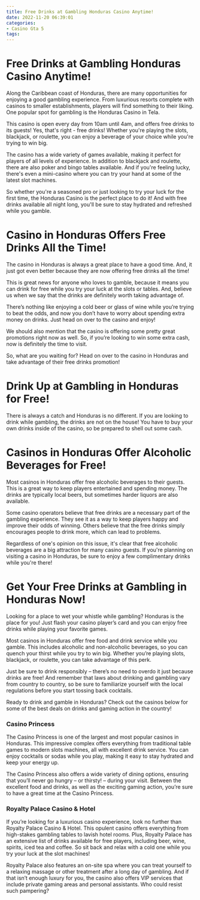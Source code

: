 ```yaml
---
title: Free Drinks at Gambling Honduras Casino Anytime!
date: 2022-11-20 06:39:01
categories:
- Casino Gta 5
tags:
---
```



#  Free Drinks at Gambling Honduras Casino Anytime!

Along the Caribbean coast of Honduras, there are many opportunities for enjoying a good gambling experience. From luxurious resorts complete with casinos to smaller establishments, players will find something to their liking. One popular spot for gambling is the Honduras Casino in Tela.

This casino is open every day from 10am until 4am, and offers free drinks to its guests! Yes, that's right - free drinks! Whether you're playing the slots, blackjack, or roulette, you can enjoy a beverage of your choice while you're trying to win big.

The casino has a wide variety of games available, making it perfect for players of all levels of experience. In addition to blackjack and roulette, there are also poker and bingo tables available. And if you're feeling lucky, there's even a mini-casino where you can try your hand at some of the latest slot machines.

So whether you're a seasoned pro or just looking to try your luck for the first time, the Honduras Casino is the perfect place to do it! And with free drinks available all night long, you'll be sure to stay hydrated and refreshed while you gamble.

#  Casino in Honduras Offers Free Drinks All the Time!

The casino in Honduras is always a great place to have a good time. And, it just got even better because they are now offering free drinks all the time!

This is great news for anyone who loves to gamble, because it means you can drink for free while you try your luck at the slots or tables. And, believe us when we say that the drinks are definitely worth taking advantage of.

There’s nothing like enjoying a cold beer or glass of wine while you’re trying to beat the odds, and now you don’t have to worry about spending extra money on drinks. Just head on over to the casino and enjoy!

We should also mention that the casino is offering some pretty great promotions right now as well. So, if you’re looking to win some extra cash, now is definitely the time to visit.

So, what are you waiting for? Head on over to the casino in Honduras and take advantage of their free drinks promotion!

#  Drink Up at Gambling in Honduras for Free!

There is always a catch and Honduras is no different. If you are looking to drink while gambling, the drinks are not on the house! You have to buy your own drinks inside of the casino, so be prepared to shell out some cash.

#  Casinos in Honduras Offer Alcoholic Beverages for Free!

Most casinos in Honduras offer free alcoholic beverages to their guests. This is a great way to keep players entertained and spending money. The drinks are typically local beers, but sometimes harder liquors are also available.

Some casino operators believe that free drinks are a necessary part of the gambling experience. They see it as a way to keep players happy and improve their odds of winning. Others believe that the free drinks simply encourages people to drink more, which can lead to problems.

Regardless of one's opinion on this issue, it's clear that free alcoholic beverages are a big attraction for many casino guests. If you're planning on visiting a casino in Honduras, be sure to enjoy a few complimentary drinks while you're there!

#  Get Your Free Drinks at Gambling in Honduras Now!

Looking for a place to wet your whistle while gambling? Honduras is the place for you! Just flash your casino player’s card and you can enjoy free drinks while playing your favorite games.

Most casinos in Honduras offer free food and drink service while you gamble. This includes alcoholic and non-alcoholic beverages, so you can quench your thirst while you try to win big. Whether you’re playing slots, blackjack, or roulette, you can take advantage of this perk.

Just be sure to drink responsibly – there’s no need to overdo it just because drinks are free! And remember that laws about drinking and gambling vary from country to country, so be sure to familiarize yourself with the local regulations before you start tossing back cocktails.

Ready to drink and gamble in Honduras? Check out the casinos below for some of the best deals on drinks and gaming action in the country!

### Casino Princess
The Casino Princess is one of the largest and most popular casinos in Honduras. This impressive complex offers everything from traditional table games to modern slots machines, all with excellent drink service. You can enjoy cocktails or sodas while you play, making it easy to stay hydrated and keep your energy up.

The Casino Princess also offers a wide variety of dining options, ensuring that you’ll never go hungry – or thirsty! – during your visit. Between the excellent food and drinks, as well as the exciting gaming action, you’re sure to have a great time at the Casino Princess.

### Royalty Palace Casino & Hotel
If you’re looking for a luxurious casino experience, look no further than Royalty Palace Casino & Hotel. This opulent casino offers everything from high-stakes gambling tables to lavish hotel rooms. Plus, Royalty Palace has an extensive list of drinks available for free players, including beer, wine, spirits, iced tea and coffee. So sit back and relax with a cold one while you try your luck at the slot machines!

Royalty Palace also features an on-site spa where you can treat yourself to a relaxing massage or other treatment after a long day of gambling. And if that isn’t enough luxury for you, the casino also offers VIP services that include private gaming areas and personal assistants. Who could resist such pampering?